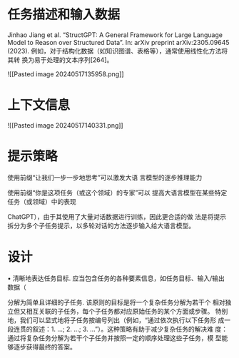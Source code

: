

# 任务描述和输入数据

Jinhao Jiang et al. “StructGPT: A General Framework for Large Language Model to Reason
over Structured Data”. In: arXiv preprint arXiv:2305.09645 (2023).
例如，对于结构化数据（如知识图谱、表格等），通常使用线性化方法将其转
换为易于处理的文本序列[264]。

![[Pasted image 20240517135958.png]]


# 上下文信息

![[Pasted image 20240517140331.png]]

# 提示策略

使用前缀“让我们一步一步地思考”可以激发大语
言模型的逐步推理能力

使用前缀“你是这项任务（或这个领域）的专家”可以
提高大语言模型在某些特定任务（或领域）中的表现

ChatGPT），由于其使用了大量对话数据进行训练，因此更合适的做
法是将提示拆分为多个子任务提示，以多轮对话的方法逐步输入给大语言模型。



# 设计

• 清晰地表达任务目标.
应当包含任务的各种要素信息，如任务目标、输入/输出
数据（


分解为简单且详细的子任务. 该原则的目标是将一个复杂任务分解为若干个
相对独立但又相互关联的子任务，每个子任务都对应原始任务的某个方面或步骤。
特别地，我们可以显式地将子任务按编号列出（例如，“通过依次执行以下任务形
成一段连贯的叙述：1. ...; 2. ...; 3. ...”）。这种策略有助于减少复杂任务的解决难
度：通过将复杂任务分解为若干个子任务并按照一定的顺序处理这些子任务，模
型能够逐步获得最终的答案。